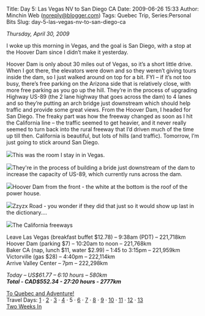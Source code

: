 Title: Day 5: Las Vegas NV to San Diego CA
Date: 2009-06-26 15:33
Author: Minchin Web (noreply@blogger.com)
Tags: Quebec Trip, Series:Personal Bits
Slug: day-5-las-vegas-nv-to-san-diego-ca

*Thursday, April 30, 2009*

I woke up this morning in Vegas, and the goal is San Diego, with a stop
at the Hoover Dam since I didn’t make it yesterday.

Hoover Dam is only about 30 miles out of Vegas, so it’s a short little
drive. When I got there, the elevators were down and so they weren’t
giving tours inside the dam, so I just walked around on top for a bit.
FYI – if it’s not too busy, there’s free parking on the Arizona side
that is relatively close, with more free parking as you go up the hill.
They’re in the process of upgrading Highway US-89 (the 2 lane highway
that goes across the dam) to 4 lanes and so they’re putting an arch
bridge just downstream which should help traffic and provide some great
views. From the Hoover Dam, I headed for San Diego. The freaky part was
how the freeway changed as soon as I hit the California line – the
traffic seemed to get heavier, and it never really seemed to turn back
into the rural freeway that I’d driven much of the time up till then.
California is beautiful, but lots of hills (and traffic). Tomorrow, I’m
just going to stick around San Diego.

![](http://3.bp.blogspot.com/_fWUoqQ2t4Js/SgCbgxThs5I/AAAAAAAAA40/W2fqpdgm0Qw/s400/IMG_7118.jpg)This
was the room I stay in in Vegas.

![](http://1.bp.blogspot.com/_fWUoqQ2t4Js/SgCbgroQeWI/AAAAAAAAA4s/RozJpkC-hF8/s400/IMG_7127.jpg)They're
in the process of building a bride just downstream of the dam to
increase the capacity of US-89, which currently runs across the dam.

![](http://3.bp.blogspot.com/_fWUoqQ2t4Js/SgCbgo_WDnI/AAAAAAAAA4k/wMQeWwdwyBg/s400/IMG_7128.jpg)Hoover
Dam from the front - the white at the bottom is the roof of the power
house.

![](http://4.bp.blogspot.com/_fWUoqQ2t4Js/SgCbgfcUedI/AAAAAAAAA4c/4ETaJRGfQcY/s400/IMG_7161.jpg)Zzyzx
Road - you wonder if they did that just so it would show up last in the
dictionary....

![](http://4.bp.blogspot.com/_fWUoqQ2t4Js/SgCbgNQlsxI/AAAAAAAAA4U/Rb96XyGfRTY/s400/IMG_7169.jpg)The
California freeways

Leave Las Vegas (breakfast buffet \$12.78) – 9:38am (PDT) – 221,718km\
Hoover Dam (parking \$7) – 10:20am to noon – 221,768km\
Baker CA (nap, lunch \$11, water \$2.99) – 1:45 to 3:15pm – 221,959km\
Victorville (gas \$28) – 4:40pm – 222,114km\
Arrive Valley Center – 7pm – 222,298km

*Today – US\$61.77 – 6:10 hours – 580km*\
***Total - CAD\$552.34 - 27:20 hours - 2777km***

[To Quebec and
Adventure!](http://blog.minchin.ca/2009/04/to-quebec-and-adventure.html)\
Travel Days:
[1](http://blog.minchin.ca/2009/05/day-1-edmonton-to-cardston.html) ·
[2](http://blog.minchin.ca/2009/05/day-2-cardston-ab-to-provo-ut.html) ·
[3](http://blog.minchin.ca/2009/05/day-3-provo-ut.html) ·
[4](http://blog.minchin.ca/2009/05/day-4-provo-ut-to-las-vegas-nv.html)
· 5 · [6](http://blog.minchin.ca/2009/05/day-6-san-diego-ca.html) ·
[7](http://blog.minchin.ca/2009/05/day-7-san-deigo-ca-to-mesa-az.html) ·
[8](http://blog.minchin.ca/2009/05/day-8-mesa-az-to-el-paso-tx.html) ·
[9](http://blog.minchin.ca/2009/05/day-9-el-paso-to-dallas-tx.html) ·
[10](http://blog.minchin.ca/2009/05/day-10-dallas-tx-to-texarkana-ar.html)
·
[11](http://blog.minchin.ca/2009/06/day-11-texarkana-ak-to-nashville-tn.html)
·
[12](http://blog.minchin.ca/2009/06/day-12-nashville-tn-to-erie-pa.html)
·
[13](http://blog.minchin.ca/2009/06/day-13-erie-pa-to-montreal-qc.html)\
[Two Weeks
In](http://blog.minchin.ca/2009/06/two-weeks-in-life-in-quebec.html)

</p>

